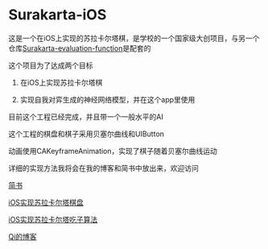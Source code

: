 # Surakarta-iOS

这是一个在iOS上实现的苏拉卡尔塔棋，是学校的一个国家级大创项目，与另一个仓库[Surakarta-evaluation-function](https://github.com/qyz777/Surakarta-evaluation-function)是配套的

这个项目为了达成两个目标

1. 在iOS上实现苏拉卡尔塔棋

2. 实现自我对弈生成的神经网络模型，并在这个app里使用

目前这个工程已经完成，并且带一个一般水平的AI

这个工程的棋盘和棋子采用贝塞尔曲线和UIButton

动画使用CAKeyframeAnimation，实现了棋子随着贝塞尔曲线运动

详细的实现方法我将会在我的博客和简书中放出来，欢迎访问

[简书](https://www.jianshu.com/u/6d025dc6ea64)

[iOS实现苏拉卡尔塔棋盘](https://www.jianshu.com/p/ad1a29bea138)

[iOS实现苏拉卡尔塔吃子算法](https://www.jianshu.com/p/ad6b3a9bc280)

[Qi的博客](http://www.qyizhong.cn)
